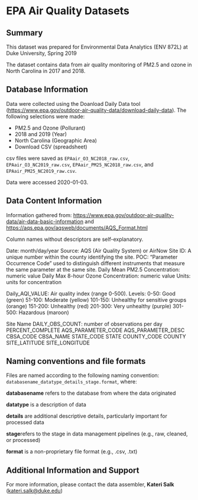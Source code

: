 # EPA Air Quality Datasets


## Summary
This dataset was prepared for Environmental Data Analytics (ENV 872L) at Duke University, Spring 2019

The dataset contains data from air quality monitoring of PM2.5 and ozone in North Carolina in 2017 and 2018.

## Database Information

Data were collected using the Doanload Daily Data tool (https://www.epa.gov/outdoor-air-quality-data/download-daily-data).
The following selections were made: 
* PM2.5 and Ozone (Pollurant)
* 2018 and 2019 (Year)
* North Carolina (Geographic Area)
* Download CSV (spreadsheet)


csv files were saved as `EPAair_O3_NC2018_raw.csv`, `EPAair_O3_NC2019_raw.csv`, `EPAair_PM25_NC2018_raw.csv`, and `EPAair_PM25_NC2019_raw.csv`. 

Data were accessed 2020-01-03.

## Data Content Information
Information gathered from: https://www.epa.gov/outdoor-air-quality-data/air-data-basic-information and https://aqs.epa.gov/aqsweb/documents/AQS_Format.html

Column names without descriptors are self-explanatory.

Date: month/day/year
Source: AQS (Air Quality System) or AirNow
Site ID: A unique number within the county identifying the site.
POC: “Parameter Occurrence Code” used to distinguish different instruments that measure the same parameter at the same site.
Daily Mean PM2.5 Concentration: numeric value
Daily Max 8-hour Ozone Concentration: numeric value
Units: units for concentration

Daily_AQI_VALUE: Air quality index (range 0-500). Levels: 
0-50: Good (green)
51-100: Moderate (yellow)
101-150: Unhealthy for sensitive groups (orange)
151-200: Unhealthy (red)
201-300: Very unhealthy (purple)
301-500: Hazardous (maroon)

Site Name
DAILY_OBS_COUNT: number of observations per day
PERCENT_COMPLETE
AQS_PARAMETER_CODE
AQS_PARAMETER_DESC
CBSA_CODE
CBSA_NAME
STATE_CODE
STATE
COUNTY_CODE
COUNTY
SITE_LATITUDE
SITE_LONGITUDE

## Naming conventions and file formats
Files are named according to the following naming convention: `databasename_datatype_details_stage.format`, where: 

**databasename** refers to the database from where the data originated

**datatype** is a description of data 

**details** are additional descriptive details, particularly important for processed data 

**stage**refers to the stage in data management pipelines (e.g., raw, cleaned, or processed)

**format** is a non-proprietary file format (e.g., .csv, .txt)

## Additional Information and Support
For more information, please contact the data assembler, **Kateri Salk** (kateri.salk@duke.edu)